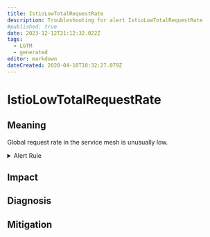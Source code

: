 ```yaml
---
title: IstioLowTotalRequestRate
description: Troubleshooting for alert IstioLowTotalRequestRate
#published: true
date: 2023-12-12T21:12:32.022Z
tags: 
  - LGTM
  - generated
editor: markdown
dateCreated: 2020-04-10T18:32:27.079Z
---
```


# IstioLowTotalRequestRate

## Meaning
[//]: # "Short paragraph that explains what the alert means"
Global request rate in the service mesh is unusually low.

<details>
  <summary>Alert Rule</summary>

{{% rule "istio/istio-internal.yml" "IstioLowTotalRequestRate" %}}

<!-- Rule when generated

```yaml
alert: IstioLowTotalRequestRate
expr: sum(rate(istio_requests_total{reporter="destination"}[5m])) < 100
for: 2m
labels:
    severity: warning
annotations:
    summary: Istio low total request rate (instance {{ $labels.instance }})
    description: |-
        Global request rate in the service mesh is unusually low.
          VALUE = {{ $value }}
          LABELS = {{ $labels }}
    runbook: https://github.com/srerun/prometheus-alerts/blob/main/content/runbooks/istio-internal/IstioLowTotalRequestRate.md

```

-->

</details>


## Impact
[//]: # "What could / will happen if the alert is not addressed"



## Diagnosis
[//]: # "Steps to take to identify the cause of the problem"



## Mitigation
[//]: # "The steps necessary to resolve the alert"
